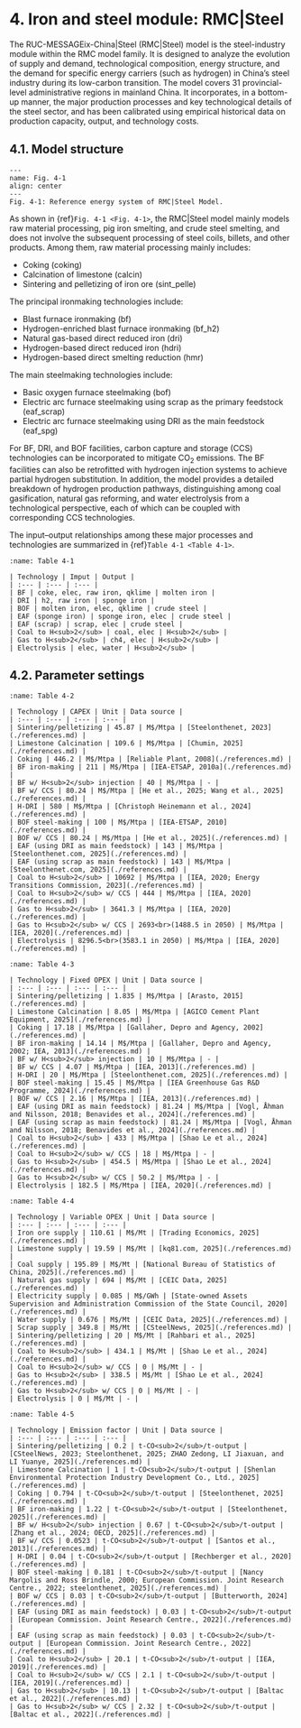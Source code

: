 # 4. Iron and steel module: RMC|Steel

The RUC-MESSAGEix-China|Steel (RMC|Steel) model is the steel-industry module within the RMC model family. It is designed to analyze the evolution of supply and demand, technological composition, energy structure, and the demand for specific energy carriers (such as hydrogen) in China’s steel industry during its low-carbon transition. The model covers 31 provincial-level administrative regions in mainland China. It incorporates, in a bottom-up manner, the major production processes and key technological details of the steel sector, and has been calibrated using empirical historical data on production capacity, output, and technology costs.

## 4.1. Model structure


```{figure} _static/fig_4_1.png
---
name: Fig. 4-1
align: center
---
Fig. 4-1: Reference energy system of RMC|Steel Model.
```

As shown in {ref}`Fig. 4-1 <Fig. 4-1>`, the RMC|Steel model mainly models raw material processing, pig iron smelting, and crude steel smelting, and does not involve the subsequent processing of steel coils, billets, and other products. Among them, raw material processing mainly includes:
- Coking (coking)
- Calcination of limestone (calcin)
- Sintering and pelletizing of iron ore (sint_pelle)

The principal ironmaking technologies include:
- Blast furnace ironmaking (bf)
- Hydrogen-enriched blast furnace ironmaking (bf_h2)
- Natural gas-based direct reduced iron (dri)
- Hydrogen-based direct reduced iron (hdri)
- Hydrogen-based direct smelting reduction (hmr)

The main steelmaking technologies include:
- Basic oxygen furnace steelmaking (bof)
- Electric arc furnace steelmaking using scrap as the primary feedstock (eaf_scrap)
- Electric arc furnace steelmaking using DRI as the main feedstock (eaf_spg)

For BF, DRI, and BOF facilities, carbon capture and storage (CCS) technologies can be incorporated to mitigate CO<sub>2</sub> emissions. The BF facilities can also be retrofitted with hydrogen injection systems to achieve partial hydrogen substitution. In addition, the model provides a detailed breakdown of hydrogen production pathways, distinguishing among coal gasification, natural gas reforming, and water electrolysis from a technological perspective, each of which can be coupled with corresponding CCS technologies.

The input–output relationships among these major processes and technologies are summarized in {ref}`Table 4-1 <Table 4-1>`.

```{table} Table 4-1: RMC|Steel main technology input and output.
:name: Table 4-1

| Technology | Imput | Output |
| :--- | :--- | :--- |
| BF | coke, elec, raw iron, qklime | molten iron |
| DRI | h2, raw iron | sponge iron |
| BOF | molten iron, elec, qklime | crude steel |
| EAF (sponge iron) | sponge iron, elec | crude steel |
| EAF (scrap) | scrap, elec | crude steel |
| Coal to H<sub>2</sub> | coal, elec | H<sub>2</sub> |
| Gas to H<sub>2</sub> | ch4, elec | H<sub>2</sub> |
| Electrolysis | elec, water | H<sub>2</sub> |
```


## 4.2. Parameter settings

```{table} Table 4-2: Capital expenditures（CAPEX）
:name: Table 4-2

| Technology | CAPEX | Unit | Data source |
| :--- | :--- | :--- | :--- |
| Sintering/pelletizing | 45.87 | M$/Mtpa | [Steelonthenet, 2023](./references.md) |
| Limestone Calcination | 109.6 | M$/Mtpa | [Chumin, 2025](./references.md) |
| Coking | 446.2 | M$/Mtpa | [Reliable Plant, 2008](./references.md) |
| BF iron-making | 211 | M$/Mtpa | [IEA-ETSAP, 2010a](./references.md) |
| BF w/ H<sub>2</sub> injection | 40 | M$/Mtpa | - |
| BF w/ CCS | 80.24 | M$/Mtpa | [He et al., 2025; Wang et al., 2025](./references.md) |
| H-DRI | 580 | M$/Mtpa | [Christoph Heinemann et al., 2024](./references.md) |
| BOF steel-making | 100 | M$/Mtpa | [IEA-ETSAP, 2010](./references.md) |
| BOF w/ CCS | 80.24 | M$/Mtpa | [He et al., 2025](./references.md) |
| EAF (using DRI as main feedstock) | 143 | M$/Mtpa | [Steelonthenet.com, 2025](./references.md) |
| EAF (using scrap as main feedstock) | 143 | M$/Mtpa | [Steelonthenet.com, 2025](./references.md) |
| Coal to H<sub>2</sub> | 10692 | M$/Mtpa | [IEA, 2020; Energy Transitions Commission, 2023](./references.md) |
| Coal to H<sub>2</sub> w/ CCS | 444 | M$/Mtpa | [IEA, 2020](./references.md) |
| Gas to H<sub>2</sub> | 3641.3 | M$/Mtpa | [IEA, 2020](./references.md) |
| Gas to H<sub>2</sub> w/ CCS | 2693<br>(1488.5 in 2050) | M$/Mtpa | [IEA, 2020](./references.md) |
| Electrolysis | 8296.5<br>(3583.1 in 2050) | M$/Mtpa | [IEA, 2020](./references.md) |
```

```{table} Table 4-3: Fixed operation expenditures
:name: Table 4-3

| Technology | Fixed OPEX | Unit | Data source |
| :--- | :--- | :--- | :--- |
| Sintering/pelletizing | 1.835 | M$/Mtpa | [Arasto, 2015](./references.md) |
| Limestone Calcination | 8.05 | M$/Mtpa | [AGICO Cement Plant Equipment, 2025](./references.md) |
| Coking | 17.18 | M$/Mtpa | [Gallaher, Depro and Agency, 2002](./references.md) |
| BF iron-making | 14.14 | M$/Mtpa | [Gallaher, Depro and Agency, 2002; IEA, 2013](./references.md) |
| BF w/ H<sub>2</sub> injection | 10 | M$/Mtpa | - |
| BF w/ CCS | 4.07 | M$/Mtpa | [IEA, 2013](./references.md) |
| H-DRI | 20 | M$/Mtpa | [Steelonthenet.com, 2025](./references.md) |
| BOF steel-making | 15.45 | M$/Mtpa | [IEA Greenhouse Gas R&D Programme, 2024](./references.md) |
| BOF w/ CCS | 2.16 | M$/Mtpa | [IEA, 2013](./references.md) |
| EAF (using DRI as main feedstock) | 81.24 | M$/Mtpa | [Vogl, Åhman and Nilsson, 2018; Benavides et al., 2024](./references.md) |
| EAF (using scrap as main feedstock) | 81.24 | M$/Mtpa | [Vogl, Åhman and Nilsson, 2018; Benavides et al., 2024](./references.md) |
| Coal to H<sub>2</sub> | 433 | M$/Mtpa | [Shao Le et al., 2024](./references.md) |
| Coal to H<sub>2</sub> w/ CCS | 18 | M$/Mtpa | - |
| Gas to H<sub>2</sub> | 454.5 | M$/Mtpa | [Shao Le et al., 2024](./references.md) |
| Gas to H<sub>2</sub> w/ CCS | 50.2 | M$/Mtpa | - |
| Electrolysis | 182.5 | M$/Mtpa | [IEA, 2020](./references.md) |
```

```{table} Table 4-4: Variable operation expenditures
:name: Table 4-4

| Technology | Variable OPEX | Unit | Data source |
| :--- | :--- | :--- | :--- |
| Iron ore supply | 110.61 | M$/Mt | [Trading Economics, 2025](./references.md) |
| Limestone supply | 19.59 | M$/Mt | [kq81.com, 2025](./references.md) |
| Coal supply | 195.89 | M$/Mt | [National Bureau of Statistics of China, 2025](./references.md) |
| Natural gas supply | 694 | M$/Mt | [CEIC Data, 2025](./references.md) |
| Electricity supply | 0.085 | M$/GWh | [State-owned Assets Supervision and Administration Commission of the State Council, 2020](./references.md) |
| Water supply | 0.676 | M$/Mt | [CEIC Data, 2025](./references.md) |
| Scrap supply | 349.8 | M$/Mt | [CSteelNews, 2025](./references.md) |
| Sintering/pelletizing | 20 | M$/Mt | [Rahbari et al., 2025](./references.md) |
| Coal to H<sub>2</sub> | 434.1 | M$/Mt | [Shao Le et al., 2024](./references.md) |
| Coal to H<sub>2</sub> w/ CCS | 0 | M$/Mt | - |
| Gas to H<sub>2</sub> | 338.5 | M$/Mt | [Shao Le et al., 2024](./references.md) |
| Gas to H<sub>2</sub> w/ CCS | 0 | M$/Mt | - |
| Electrolysis | 0 | M$/Mt | - |
```

```{table} Table 4-5: Carbon emission factors
:name: Table 4-5

| Technology | Emission factor | Unit | Data source |
| :--- | :--- | :--- | :--- |
| Sintering/pelletizing | 0.2 | t-CO<sub>2</sub>/t-output | [CSteelNews, 2023; Steelonthenet, 2025; ZHAO Zedong, LI Jiaxuan, and LI Yuanye, 2025](./references.md) |
| Limestone Calcination | 1 | t-CO<sub>2</sub>/t-output | [Shenlan Environmental Protection Industry Development Co., Ltd., 2025](./references.md) |
| Coking | 0.794 | t-CO<sub>2</sub>/t-output | [Steelonthenet, 2025](./references.md) |
| BF iron-making | 1.22 | t-CO<sub>2</sub>/t-output | [Steelonthenet, 2025](./references.md) |
| BF w/ H<sub>2</sub> injection | 0.67 | t-CO<sub>2</sub>/t-output | [Zhang et al., 2024; OECD, 2025](./references.md) |
| BF w/ CCS | 0.0523 | t-CO<sub>2</sub>/t-output | [Santos et al., 2013](./references.md) |
| H-DRI | 0.04 | t-CO<sub>2</sub>/t-output | [Rechberger et al., 2020](./references.md) |
| BOF steel-making | 0.181 | t-CO<sub>2</sub>/t-output | [Nancy Margolis and Ross Brindle, 2000; European Commission. Joint Research Centre., 2022; steelonthenet, 2025](./references.md) |
| BOF w/ CCS | 0.03 | t-CO<sub>2</sub>/t-output | [Butterworth, 2024](./references.md) |
| EAF (using DRI as main feedstock) | 0.03 | t-CO<sub>2</sub>/t-output | [European Commission. Joint Research Centre., 2022](./references.md) |
| EAF (using scrap as main feedstock) | 0.03 | t-CO<sub>2</sub>/t-output | [European Commission. Joint Research Centre., 2022](./references.md) |
| Coal to H<sub>2</sub> | 20.1 | t-CO<sub>2</sub>/t-output | [IEA, 2019](./references.md) |
| Coal to H<sub>2</sub> w/ CCS | 2.1 | t-CO<sub>2</sub>/t-output | [IEA, 2019](./references.md) |
| Gas to H<sub>2</sub> | 10.13 | t-CO<sub>2</sub>/t-output | [Baltac et al., 2022](./references.md) |
| Gas to H<sub>2</sub> w/ CCS | 2.32 | t-CO<sub>2</sub>/t-output |[Baltac et al., 2022](./references.md) |
```
